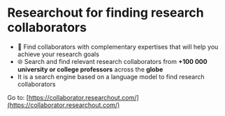 # Researchout for finding research collaborators

- :mag_right: Find collaborators with complementary expertises that will help you achieve your research goals
- :globe_with_meridians: Search and find relevant research collaborators from **+100 000 university or college professors** across the **globe** 
- It is a search engine based on a language model to find research collaborators

Go to: [https://collaborator.researchout.com/](https://collaborator.researchout.com/)
